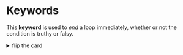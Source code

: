 # Keywords

This **keyword** is used to _end_ a loop immediately, whether or not the
condition is truthy or falsy.

<details>
<summary>flip the card</summary>
<br>

## `break`

```js
'use strict';

let userInput = null;

while (true) {
  userInput = prompt('do not cancel');

  // execute the body until the user clicks "ok"
  if (userInput !== null) {
    break;
  }
}

alert(userInput);
```

</details>
